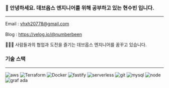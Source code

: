 ### 👋 안녕하세요. 데브옵스 엔지니어를 위해 공부하고 있는 현수빈 입니다. 

---

Email : vhxh20778@gmail.com <br></br>
Blog : https://velog.io/@numberbeen

🧑🏻‍💻 사람들과의 협업과 도전을 즐기는 데브옵스 엔지니어를 꿈꾸고 있습니다.

### 기술 스택

---

![aws](https://user-images.githubusercontent.com/118794159/229032424-bc900c19-3345-4f6d-8b70-cd2aaa05dcb9.svg)
![Terraform](https://user-images.githubusercontent.com/118794159/229031924-8e19a0b2-45d3-45ff-98bb-40b4928b0d7b.svg)
![Docker](https://user-images.githubusercontent.com/118794159/229031932-8ef54262-e006-40b3-8ac5-7eb9ead321d9.svg)
![fastify](https://user-images.githubusercontent.com/118794159/229031942-dec75526-724c-4407-822a-6e305abe5beb.svg)
![serverless](https://user-images.githubusercontent.com/118794159/229032002-fe4463cd-5197-49e1-9c45-6afe79424abf.svg)
![git](https://user-images.githubusercontent.com/118794159/229032294-4af4747e-ef66-4f94-9df1-7c0ce290135d.svg)
![mysql](https://user-images.githubusercontent.com/118794159/229032322-c27277be-d3f8-4d5e-9a4f-d394cc841a38.svg)
![node](https://user-images.githubusercontent.com/118794159/229032324-d5025d28-283f-432e-8a74-bdb33e55af14.svg)
![graf ada](https://user-images.githubusercontent.com/118794159/229032334-28950aaf-7dae-47a1-996b-5417061f1417.svg)



<!--
**numberbeen/numberbeen** is a ✨ _special_ ✨ repository because its `README.md` (this file) appears on your GitHub profile.

Here are some ideas to get you started:

- 🔭 I’m currently working on ...
- 🌱 I’m currently learning ...
- 👯 I’m looking to collaborate on ...
- 🤔 I’m looking for help with ...
- 💬 Ask me about ...
- 📫 How to reach me: ...
- 😄 Pronouns: ...
- ⚡ Fun fact: ...
-->
